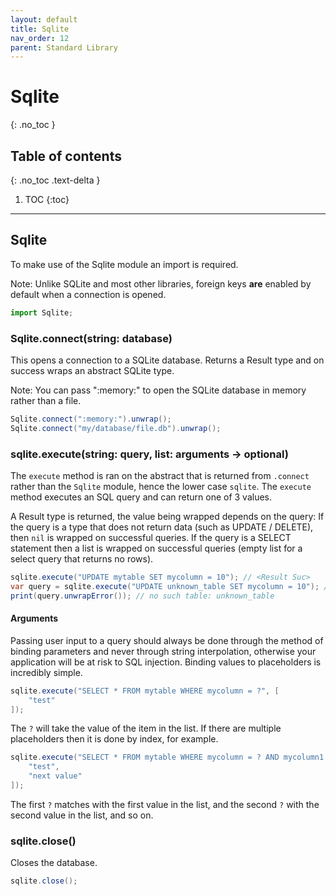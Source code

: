 ```yaml
---
layout: default
title: Sqlite
nav_order: 12
parent: Standard Library
---
```


# Sqlite
{: .no_toc }

## Table of contents
{: .no_toc .text-delta }

1. TOC
{:toc}

---

## Sqlite
To make use of the Sqlite module an import is required.

Note: Unlike SQLite and most other libraries, foreign keys **are** enabled by default when a connection is opened.

```js
import Sqlite;
```

### Sqlite.connect(string: database)

This opens a connection to a SQLite database. Returns a Result type and on success wraps an abstract SQLite type.

Note: You can pass ":memory:" to open the SQLite database in memory rather than a file.

```cs
Sqlite.connect(":memory:").unwrap();
Sqlite.connect("my/database/file.db").unwrap();
```

### sqlite.execute(string: query, list: arguments -> optional)

The `execute` method is ran on the abstract that is returned from `.connect` rather than the `Sqlite` module, hence the
lower case `sqlite`. The `execute` method executes an SQL query and can return one of 3 values.

A Result type is returned, the value being wrapped depends on the query:
  If the query is a type that does not return data (such as UPDATE / DELETE), then `nil` is wrapped on successful queries.
  If the query is a SELECT statement then a list is wrapped on successful queries (empty list for a select query that returns no rows).

```cs
sqlite.execute("UPDATE mytable SET mycolumn = 10"); // <Result Suc>
var query = sqlite.execute("UPDATE unknown_table SET mycolumn = 10"); // <Result Err>
print(query.unwrapError()); // no such table: unknown_table
```

#### Arguments
Passing user input to a query should always be done through the method of binding parameters and never through string interpolation, 
otherwise your application will be at risk to SQL injection. Binding values to placeholders is incredibly simple.

```cs
sqlite.execute("SELECT * FROM mytable WHERE mycolumn = ?", [
    "test"
]);
```

The `?` will take the value of the item in the list. If there are multiple placeholders then it is done by index, for example.

```cs
sqlite.execute("SELECT * FROM mytable WHERE mycolumn = ? AND mycolumn1 = ?", [
    "test",
    "next value"
]);
```
The first `?` matches with the first value in the list, and the second `?` with the second value in the list, and so on.

### sqlite.close()

Closes the database.

```cs
sqlite.close();
```